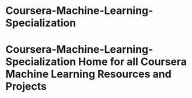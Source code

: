 # Coursera-Machine-Learning-Specialization
 # Coursera-Machine-Learning-Specialization Home for all Coursera Machine Learning Resources and Projects
